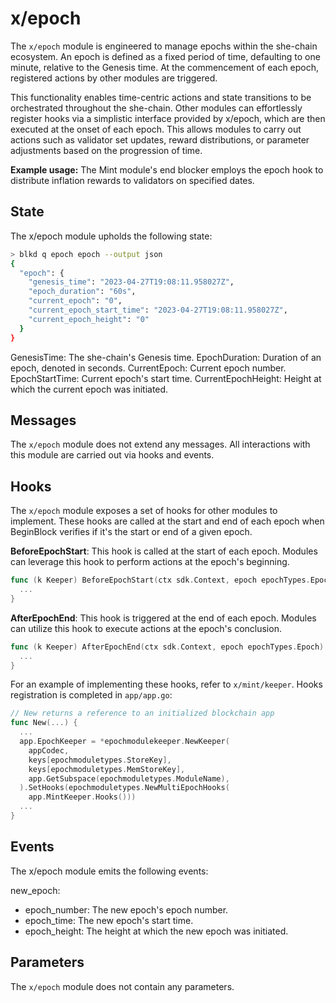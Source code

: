 # x/epoch

The `x/epoch` module is engineered to manage epochs within the she-chain ecosystem. An epoch is defined as a fixed period of time, defaulting to one minute, relative to the Genesis time. At the commencement of each epoch, registered actions by other modules are triggered.

This functionality enables time-centric actions and state transitions to be orchestrated throughout the she-chain. Other modules can effortlessly register hooks via a simplistic interface provided by x/epoch, which are then executed at the onset of each epoch. This allows modules to carry out actions such as validator set updates, reward distributions, or parameter adjustments based on the progression of time.

**Example usage:**
The Mint module's end blocker employs the epoch hook to distribute inflation rewards to validators on specified dates.

## State

The x/epoch module upholds the following state:

```bash
> blkd q epoch epoch --output json
{
  "epoch": {
    "genesis_time": "2023-04-27T19:08:11.958027Z",
    "epoch_duration": "60s",
    "current_epoch": "0",
    "current_epoch_start_time": "2023-04-27T19:08:11.958027Z",
    "current_epoch_height": "0"
  }
}
```

GenesisTime: The she-chain's Genesis time.
EpochDuration: Duration of an epoch, denoted in seconds.
CurrentEpoch: Current epoch number.
EpochStartTime: Current epoch's start time.
CurrentEpochHeight: Height at which the current epoch was initiated.

## Messages

The `x/epoch` module does not extend any messages. All interactions with this module are carried out via hooks and events.

## Hooks

The `x/epoch` module exposes a set of hooks for other modules to implement. These hooks are called at the start and end of each epoch when BeginBlock verifies if it's the start or end of a given epoch.

**BeforeEpochStart**: This hook is called at the start of each epoch. Modules can leverage this hook to perform actions at the epoch's beginning.

```go
func (k Keeper) BeforeEpochStart(ctx sdk.Context, epoch epochTypes.Epoch) {
  ...
}
```

**AfterEpochEnd**: This hook is triggered at the end of each epoch. Modules can utilize this hook to execute actions at the epoch's conclusion.

```go
func (k Keeper) AfterEpochEnd(ctx sdk.Context, epoch epochTypes.Epoch) {
  ...
}
```

For an example of implementing these hooks, refer to `x/mint/keeper`. Hooks registration is completed in `app/app.go`:

```go
// New returns a reference to an initialized blockchain app
func New(...) {
  ...
  app.EpochKeeper = *epochmodulekeeper.NewKeeper(
    appCodec,
    keys[epochmoduletypes.StoreKey],
    keys[epochmoduletypes.MemStoreKey],
    app.GetSubspace(epochmoduletypes.ModuleName),
  ).SetHooks(epochmoduletypes.NewMultiEpochHooks(
    app.MintKeeper.Hooks()))
  ...
}
```

## Events

The x/epoch module emits the following events:

new_epoch:

- epoch_number: The new epoch's epoch number.
- epoch_time: The new epoch's start time.
- epoch_height: The height at which the new epoch was initiated.

## Parameters

The `x/epoch` module does not contain any parameters.
